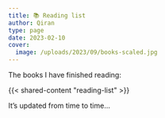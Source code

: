 ```yaml
---
title: 📚 Reading list
author: Qiran
type: page
date: 2023-02-10  
cover:
  image: /uploads/2023/09/books-scaled.jpg
---
```

The books I have finished reading:

{{< shared-content "reading-list" >}}

It’s updated from time to time…
